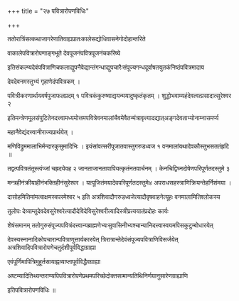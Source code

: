+++
title = "२७ पवित्रारोपणविधिः"

+++

ततोरात्रिंसत्कथाजागरेणातिवाह्यप्रातःकालेसद्योधिवासनेगोदोहान्तरिते

वाकालेपवित्रारोपणाङ्गभूते देवपूजनंपवित्रपूजनंचकरिष्ये

इतिसंकल्प्यदेवंपवित्राणिचफलाद्युपनैवेद्यान्तंगन्धाद्युपचारैःसंपूज्यगन्धदूर्वाषतयुतकंनिष्ठंपवित्रमादाय

देवदेवनमस्तुभ्यं गृहाणेदंपवित्रकम् ।

पवित्रीकरणार्थायवर्षपुजाफलप्रदम् १ पवित्रकंकुरुष्वाद्ययन्मयादुष्कृतंकृतम् । शुद्धोभवाम्यहंदेवत्वत्प्रसादात्सुरेश्वर २

इतिमन्त्रेणमूलसंपुटितेनदत्त्वामध्यमोत्तमपवित्रेवनमालांचैवमेवैतन्मंत्रावृत्त्यादद्यात्अङ्गदेवताभ्योनाम्नासमर्प्य

महानैवेद्यंदत्त्वानीराज्यप्रार्थयेत् ।

मणिविद्रुममालाभिर्मन्दारकुसुमादिभिः । इयंसांवत्सरीपूजातवास्तुगरुडध्वज १ वनमालांयथादेवकौस्तुभसततंह्रदि ॥

तद्वत्पवित्रतंतूस्त्वंप्जां चह्रदयेवह २ जानताजानतावापियत्कृतंनतवार्चनम् । केनचिद्विघ्नदोषेणपरिपूर्णतदस्तुमे ३

मन्त्रहीनंक्रीयाहीनंभक्तिहीनंसुरेश्वर । यत्पूजितंमयादेवपरिपूर्णतदस्तुमे४ अपराधसहस्त्राणिक्रियन्तेहर्निशंमया ।

दासोहमितिमांमत्वाक्षमस्वपरमेश्वर ५ इति अत्रशिवादौगरुडध्वजेत्यादौवृषवाहनेत्यूहः वनमालामितिश्लोकस्य

तुलोपः देव्याम्तुदेवदेवसुरेश्वरेत्यादौदेविदेविसुरेश्वरीत्यादिस्त्रीप्रत्ययातंप्रदोहः कार्यः

शेषंसमानम् ततोगुरुसंपूज्यपवित्रंदत्त्वान्यब्राह्मणेभ्यःसुवासिनीभ्यश्चान्यानिदत्त्वास्वयमपिसकुटुम्बोधारयेत्

देवस्यस्नानादिकोपचारान्पवित्राणुत्तार्यकारयेत् त्रिरात्रान्तेदेवंसंपूज्यपवित्राणिविसर्जयेत् अत्रशिवादिपवित्रारोपणेचतुर्दशीपूर्वविद्धाग्राह्या

एवंपूर्णिमापित्रिमुहूर्तसायाह्नव्याप्तापूर्वविद्धैवग्राह्या

अष्टम्यादितिथ्यन्तराण्यपिपवित्रारोपणेप्रथमपरिच्छेदोक्तसामान्यतिथिनिर्णयानुसारेणग्राह्याणि

इतिपवित्रारोपणविधिः ॥
